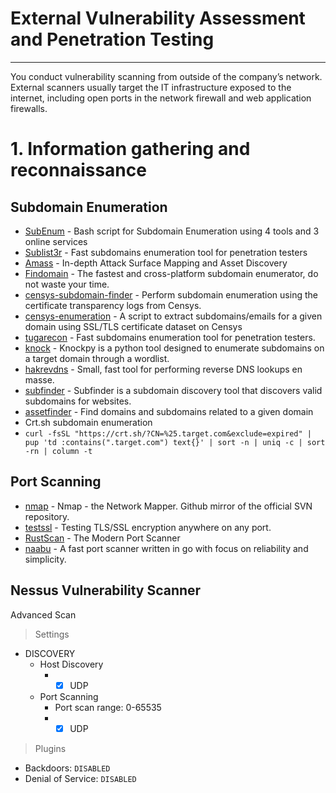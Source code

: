 # External Vulnerability Assessment and Penetration Testing
--------------
You conduct vulnerability scanning from  outside of the company’s network. External scanners usually target the IT infrastructure exposed to the internet, including open ports in the network firewall and web application firewalls.


# 1. Information gathering and reconnaissance

## Subdomain Enumeration

- [SubEnum](https://github.com/bing0o/SubEnum) - Bash script for Subdomain Enumeration using 4 tools and 3 online services
- [Sublist3r](https://github.com/aboul3la/Sublist3r) - Fast subdomains enumeration tool for penetration testers
- [Amass](https://github.com/OWASP/Amass) - In-depth Attack Surface Mapping and Asset Discovery
- [Findomain](https://github.com/Findomain/Findomain) - The fastest and cross-platform subdomain enumerator, do not waste your time.
- [censys-subdomain-finder](https://github.com/christophetd/censys-subdomain-finder) - Perform subdomain enumeration using the certificate transparency logs from Censys.
- [censys-enumeration](https://github.com/0xbharath/censys-enumeration) - A script to extract subdomains/emails for a given domain using SSL/TLS certificate dataset on Censys
- [tugarecon](https://github.com/LordNeoStark/tugarecon) - Fast subdomains enumeration tool for penetration testers.
- [knock](https://github.com/guelfoweb/knock) - Knockpy is a python tool designed to enumerate subdomains on a target domain through a wordlist.
- [hakrevdns](https://github.com/hakluke/hakrevdns) - Small, fast tool for performing reverse DNS lookups en masse.
- [subfinder](https://github.com/projectdiscovery/subfinder) - Subfinder is a subdomain discovery tool that discovers valid subdomains for websites.
- [assetfinder](https://github.com/tomnomnom/assetfinder) - Find domains and subdomains related to a given domain
- Crt.sh subdomain enumeration
- ```curl -fsSL "https://crt.sh/?CN=%25.target.com&exclude=expired" | pup 'td :contains(".target.com") text{}' | sort -n | uniq -c | sort -rn | column -t```

## Port Scanning

- [nmap](https://github.com/nmap/nmap) - Nmap - the Network Mapper. Github mirror of the official SVN repository.
- [testssl](https://github.com/drwetter/testssl.sh) - Testing TLS/SSL encryption anywhere on any port.
- [RustScan](https://github.com/RustScan/RustScan) - The Modern Port Scanner
- [naabu](https://github.com/projectdiscovery/naabu) - A fast port scanner written in go with focus on reliability and simplicity.

## Nessus Vulnerability Scanner

Advanced Scan 
> Settings
  - DISCOVERY
    - Host Discovery
      -  - [x] UDP
     
    - Port Scanning
      - Port scan range: 0-65535
      -  - [x] UDP
     
> Plugins
  - Backdoors: `DISABLED`
  - Denial of Service: `DISABLED`

